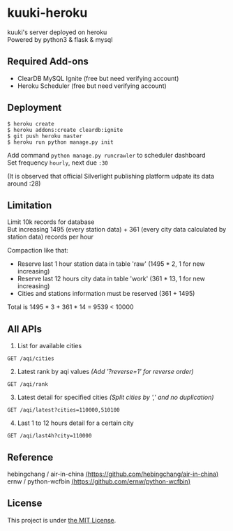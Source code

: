 # kuuki-heroku
kuuki's server deployed on heroku  
Powered by python3 & flask & mysql

## Required Add-ons
- ClearDB MySQL Ignite (free but need verifying account)
- Heroku Scheduler (free but need verifying account)

## Deployment
```
$ heroku create
$ heroku addons:create cleardb:ignite
$ git push heroku master
$ heroku run python manage.py init
```
Add command ```python manage.py runcrawler``` to scheduler dashboard  
Set frequency ```hourly```, next due ```:30```

(It is observed that official Silverlight publishing platform udpate its data around :28)

## Limitation
Limit 10k records for database  
But increasing 1495 (every station data) + 361 (every city data calculated by station data) records per hour

Compaction like that:
- Reserve last 1 hour station data in table 'raw' (1495 * 2, 1 for new increasing)
- Reserve last 12 hours city data in table 'work' (361 * 13, 1 for new increasing)
- Cities and stations information must be reserved (361 + 1495)

Total is 1495 * 3 + 361 * 14 = 9539 < 10000

## All APIs
1. List for available cities

```
GET /aqi/cities
```
2. Latest rank by aqi values *(Add '?reverse=1' for reverse order)*

```
GET /aqi/rank 
```
3. Latest detail for specified cities *(Split cities by ',' and no duplication)*

```
GET /aqi/latest?cities=110000,510100 
```
4. Last 1 to 12 hours detail for a certain city

```
GET /aqi/last4h?city=110000
```

## Reference
hebingchang / air-in-china [(https://github.com/hebingchang/air-in-china)](https://github.com/hebingchang/air-in-china)  
ernw / python-wcfbin [(https://github.com/ernw/python-wcfbin)](https://github.com/ernw/python-wcfbin)

## License
This project is under [the MIT License](https://mit-license.org/).